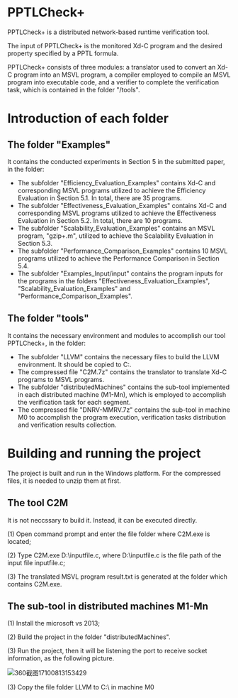 # PPTLCheck+

PPTLCheck+ is a distributed network-based runtime verification tool. 

The input of PPTLCheck+ is the monitored Xd-C program and the desired property specified by a PPTL formula. 

PPTLCheck+ consists of three modules: a translator used to convert an Xd-C program into an MSVL program, a compiler employed to compile an MSVL program into executable code, and a verifier to complete the verification task, which is contained in the folder "/tools".

# Introduction of each folder

## The folder "Examples" 

It contains the conducted experiments in Section 5 in the submitted paper, in the folder:

* The subfolder "Efficiency_Evaluation_Examples" contains Xd-C and corresponding MSVL programs utilized to achieve the Efficiency Evaluation in Section 5.1. In total, there are 35 programs.
* The subfolder "Effectiveness_Evaluation_Examples" contains Xd-C and corresponding MSVL programs utilized to achieve the Effectiveness Evaluation in Section 5.2. In total, there are 10 programs.
* The subfolder "Scalability_Evaluation_Examples" contains an MSVL program, "gzip+.m", utilized to achieve the Scalability Evaluation in Section 5.3.
* The subfolder "Performance_Comparison_Examples" contains 10 MSVL programs utilized to achieve the Performance Comparison in Section 5.4.
* The subfolder "Examples_Input/input" contains the program inputs for the programs in the folders "Effectiveness_Evaluation_Examples", "Scalability_Evaluation_Examples" and "Performance_Comparison_Examples".

## The folder "tools" 

It contains the necessary environment and modules to accomplish our tool PPTLCheck+, in the folder:

* The subfolder "LLVM" contains the necessary files to build the LLVM environment. It should be copied to C:\.
* The compressed file "C2M.7z" contains the translator to translate Xd-C programs to MSVL programs.
* The subfolder "distributedMachines" contains the sub-tool implemented in each distributed machine (M1-Mn), which is employed to accomplish the verification task for each segment.
* The compressed file "DNRV-MMRV.7z" contains the sub-tool in machine M0 to accomplish the program execution, verification tasks distribution and verification results collection.

# Building and running the project

The project is built and run in the Windows platform. For the compressed files, it is needed to unzip them at first.

## The tool C2M

It is not neccssary to build it. Instead, it can be executed directly.

(1) Open command prompt and enter the file folder where C2M.exe is located;

(2) Type C2M.exe D:\inputfile.c, where D:\inputfile.c is the file path of the input file inputfile.c;

(3) The translated MSVL program result.txt is generated at the folder which contains C2M.exe.

## The sub-tool in distributed machines M1-Mn

(1) Install the microsoft vs 2013;

(2) Build the project in the folder "distributedMachines".

(3) Run the project, then it will be listening the port to receive socket information, as the following picture.

![360截图17100813153429](https://user-images.githubusercontent.com/11765210/118350542-e9a53f00-b589-11eb-8ca4-92fdd06dde4a.png)



(3) Copy the file folder LLVM to C:\ in machine M0
